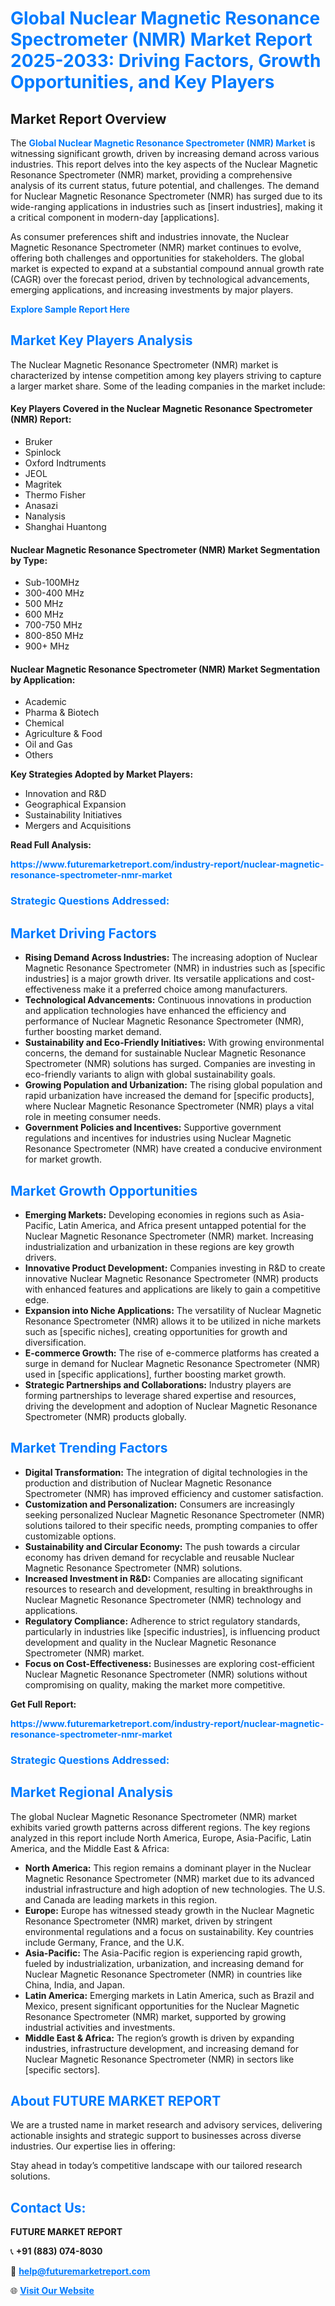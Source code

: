<h1 style="color: #007BFF;">Global Nuclear Magnetic Resonance Spectrometer (NMR) Market Report 2025-2033: Driving Factors, Growth Opportunities, and Key Players</h1>

<section id="overview">
<h2>Market Report Overview</h2>
<p>The <a href="https://www.futuremarketreport.com/industry-report/nuclear-magnetic-resonance-spectrometer-nmr-market" style="color: #007BFF; text-decoration: none;"><strong>Global Nuclear Magnetic Resonance Spectrometer (NMR) Market</strong></a> is witnessing significant growth, driven by increasing demand across various industries. This report delves into the key aspects of the Nuclear Magnetic Resonance Spectrometer (NMR) market, providing a comprehensive analysis of its current status, future potential, and challenges. The demand for Nuclear Magnetic Resonance Spectrometer (NMR) has surged due to its wide-ranging applications in industries such as [insert industries], making it a critical component in modern-day [applications].</p>
<p>As consumer preferences shift and industries innovate, the Nuclear Magnetic Resonance Spectrometer (NMR) market continues to evolve, offering both challenges and opportunities for stakeholders. The global market is expected to expand at a substantial compound annual growth rate (CAGR) over the forecast period, driven by technological advancements, emerging applications, and increasing investments by major players.</p>
</section>

<section id="overview">
<p><a href="https://www.futuremarketreport.com/request-sample/reportId=80133" style="color: #007BFF; text-decoration: none;"><strong>Explore Sample Report Here</strong></a></p>
</section>

<section id="key-players">
<h2 style="color: #007BFF;">Market Key Players Analysis</h2>
<p>The Nuclear Magnetic Resonance Spectrometer (NMR) market is characterized by intense competition among key players striving to capture a larger market share. Some of the leading companies in the market include:</p>
<h4>Key Players Covered in the Nuclear Magnetic Resonance Spectrometer (NMR) Report:</h4>
<ul><li>Bruker</li><li>Spinlock</li><li>Oxford Indtruments</li><li>JEOL</li><li>Magritek</li><li>Thermo Fisher</li><li>Anasazi</li><li>Nanalysis</li><li>Shanghai Huantong</li></ul>
<h4>Nuclear Magnetic Resonance Spectrometer (NMR) Market Segmentation by Type:</h4>
<ul><li>Sub-100MHz</li><li>300-400 MHz</li><li>500 MHz</li><li>600 MHz</li><li>700-750 MHz</li><li>800-850 MHz</li><li>900+ MHz</li></ul>

<h4>Nuclear Magnetic Resonance Spectrometer (NMR) Market Segmentation by Application:</h4>
<ul><li>Academic</li><li>Pharma &amp; Biotech</li><li>Chemical</li><li>Agriculture &amp; Food</li><li>Oil and Gas</li><li>Others</li></ul>
<p><strong>Key Strategies Adopted by Market Players:</strong></p>
<ul>
<li>Innovation and R&D</li>
<li>Geographical Expansion</li>
<li>Sustainability Initiatives</li>
<li>Mergers and Acquisitions</li>
</ul>
</section>

<section>
<p><strong>Read Full Analysis: </strong></p><a href="https://www.futuremarketreport.com/industry-report/nuclear-magnetic-resonance-spectrometer-nmr-market" style="color: #007BFF; text-decoration: none;"><strong>https://www.futuremarketreport.com/industry-report/nuclear-magnetic-resonance-spectrometer-nmr-market</strong></a>
<h3 style="color: #007BFF;">Strategic Questions Addressed:</h3>
</section>

<section id="driving-factors">
<h2 style="color: #007BFF;">Market Driving Factors</h2>
<ul>
<li><strong>Rising Demand Across Industries:</strong> The increasing adoption of Nuclear Magnetic Resonance Spectrometer (NMR) in industries such as [specific industries] is a major growth driver. Its versatile applications and cost-effectiveness make it a preferred choice among manufacturers.</li>
<li><strong>Technological Advancements:</strong> Continuous innovations in production and application technologies have enhanced the efficiency and performance of Nuclear Magnetic Resonance Spectrometer (NMR), further boosting market demand.</li>
<li><strong>Sustainability and Eco-Friendly Initiatives:</strong> With growing environmental concerns, the demand for sustainable Nuclear Magnetic Resonance Spectrometer (NMR) solutions has surged. Companies are investing in eco-friendly variants to align with global sustainability goals.</li>
<li><strong>Growing Population and Urbanization:</strong> The rising global population and rapid urbanization have increased the demand for [specific products], where Nuclear Magnetic Resonance Spectrometer (NMR) plays a vital role in meeting consumer needs.</li>
<li><strong>Government Policies and Incentives:</strong> Supportive government regulations and incentives for industries using Nuclear Magnetic Resonance Spectrometer (NMR) have created a conducive environment for market growth.</li>
</ul>
</section>

<section id="growth-opportunities">
<h2 style="color: #007BFF;">Market Growth Opportunities</h2>
<ul>
<li><strong>Emerging Markets:</strong> Developing economies in regions such as Asia-Pacific, Latin America, and Africa present untapped potential for the Nuclear Magnetic Resonance Spectrometer (NMR) market. Increasing industrialization and urbanization in these regions are key growth drivers.</li>
<li><strong>Innovative Product Development:</strong> Companies investing in R&D to create innovative Nuclear Magnetic Resonance Spectrometer (NMR) products with enhanced features and applications are likely to gain a competitive edge.</li>
<li><strong>Expansion into Niche Applications:</strong> The versatility of Nuclear Magnetic Resonance Spectrometer (NMR) allows it to be utilized in niche markets such as [specific niches], creating opportunities for growth and diversification.</li>
<li><strong>E-commerce Growth:</strong> The rise of e-commerce platforms has created a surge in demand for Nuclear Magnetic Resonance Spectrometer (NMR) used in [specific applications], further boosting market growth.</li>
<li><strong>Strategic Partnerships and Collaborations:</strong> Industry players are forming partnerships to leverage shared expertise and resources, driving the development and adoption of Nuclear Magnetic Resonance Spectrometer (NMR) products globally.</li>
</ul>
</section>

<section id="trending-factors">
<h2 style="color: #007BFF;">Market Trending Factors</h2>
<ul>
<li><strong>Digital Transformation:</strong> The integration of digital technologies in the production and distribution of Nuclear Magnetic Resonance Spectrometer (NMR) has improved efficiency and customer satisfaction.</li>
<li><strong>Customization and Personalization:</strong> Consumers are increasingly seeking personalized Nuclear Magnetic Resonance Spectrometer (NMR) solutions tailored to their specific needs, prompting companies to offer customizable options.</li>
<li><strong>Sustainability and Circular Economy:</strong> The push towards a circular economy has driven demand for recyclable and reusable Nuclear Magnetic Resonance Spectrometer (NMR) solutions.</li>
<li><strong>Increased Investment in R&D:</strong> Companies are allocating significant resources to research and development, resulting in breakthroughs in Nuclear Magnetic Resonance Spectrometer (NMR) technology and applications.</li>
<li><strong>Regulatory Compliance:</strong> Adherence to strict regulatory standards, particularly in industries like [specific industries], is influencing product development and quality in the Nuclear Magnetic Resonance Spectrometer (NMR) market.</li>
<li><strong>Focus on Cost-Effectiveness:</strong> Businesses are exploring cost-efficient Nuclear Magnetic Resonance Spectrometer (NMR) solutions without compromising on quality, making the market more competitive.</li>
</ul>
</section>

<section>
<p><strong>Get Full Report: </strong></p><a href="https://www.futuremarketreport.com/industry-report/nuclear-magnetic-resonance-spectrometer-nmr-market" style="color: #007BFF; text-decoration: none;"><strong>https://www.futuremarketreport.com/industry-report/nuclear-magnetic-resonance-spectrometer-nmr-market</strong></a>
<h3 style="color: #007BFF;">Strategic Questions Addressed:</h3>
</section>


<section id="regional-analysis">
<h2 style="color: #007BFF;">Market Regional Analysis</h2>
<p>The global Nuclear Magnetic Resonance Spectrometer (NMR) market exhibits varied growth patterns across different regions. The key regions analyzed in this report include North America, Europe, Asia-Pacific, Latin America, and the Middle East & Africa:</p>
<ul>
<li><strong>North America:</strong> This region remains a dominant player in the Nuclear Magnetic Resonance Spectrometer (NMR) market due to its advanced industrial infrastructure and high adoption of new technologies. The U.S. and Canada are leading markets in this region.</li>
<li><strong>Europe:</strong> Europe has witnessed steady growth in the Nuclear Magnetic Resonance Spectrometer (NMR) market, driven by stringent environmental regulations and a focus on sustainability. Key countries include Germany, France, and the U.K.</li>
<li><strong>Asia-Pacific:</strong> The Asia-Pacific region is experiencing rapid growth, fueled by industrialization, urbanization, and increasing demand for Nuclear Magnetic Resonance Spectrometer (NMR) in countries like China, India, and Japan.</li>
<li><strong>Latin America:</strong> Emerging markets in Latin America, such as Brazil and Mexico, present significant opportunities for the Nuclear Magnetic Resonance Spectrometer (NMR) market, supported by growing industrial activities and investments.</li>
<li><strong>Middle East & Africa:</strong> The region’s growth is driven by expanding industries, infrastructure development, and increasing demand for Nuclear Magnetic Resonance Spectrometer (NMR) in sectors like [specific sectors].</li>
</ul>
</section>

<footer>
<h2 style="color: #007BFF;">About FUTURE MARKET REPORT</h2>
<p>We are a trusted name in market research and advisory services, delivering actionable insights and strategic support to businesses across diverse industries. Our expertise lies in offering:</p>

<p>Stay ahead in today’s competitive landscape with our tailored research solutions.</p>

<h2 style="color: #007BFF;">Contact Us:</h2>
<p><strong>FUTURE MARKET REPORT</strong></p>
<p>📞 <strong>+91 (883) 074-8030</strong></p>
<p>📧 <strong><a href="mailto:help@futuremarketreport.com" style="color: #007BFF;">help@futuremarketreport.com</a></strong></p>
<p>🌐 <strong><a href="https://www.futuremarketreport.com/" style="color: #007BFF;">Visit Our Website</a></strong></p>
</footer>